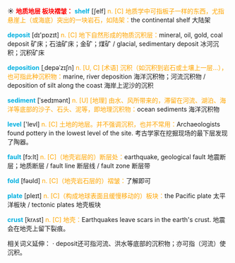 ☀ <font color="red">**地质地层 板块褶皱：**</font>
<font color="sky blue">**shelf**</font> [ʃelf] 
<font color="orange">n. [C] 地质学中可指板子一样的东西，尤指悬崖上（或海底）突出的一块岩石，如陆架：</font>the continental shelf 大陆架

<font color="sky blue">**deposit**</font> [dɪ'pɒzɪt] 
<font color="orange">n. [C] 地下自然形成的物质沉积层：</font>mineral, oil, gold, coal deposit 矿床；石油矿床；金矿；煤矿 / glacial, sedimentary deposit 冰河沉积；沉积矿床

<font color="sky blue">**deposition**</font> [ˌdepəˈzɪʃn]
<font color="orange">n. [U, C] [术语] 沉积（如沉积到岩石或土壤上一层…），也可指此种沉积物：</font>marine, river deposition 海洋沉积物；河流沉积物 / deposition of silt along the coast 海岸上泥沙的沉积 

<font color="sky blue">**sediment**</font> [ˈsedɪmənt]
<font color="orange">n. [U] [地理] 由水、风所带来的，滞留在河流、湖泊、海洋等底部的沙子、石头、泥等，即地理沉积物：</font>ocean sediments 海洋沉积物

<font color="sky blue">**level**</font> ['levl] 
<font color="orange">n. [C] 土地的地层。并不强调沉积，也并不常用：</font>Archaeologists found pottery in the lowest level of the site. 考古学家在挖掘现场的最下层发现了陶器。

<font color="sky blue">**fault**</font> [fɔ:lt] 
<font color="orange">n. [C]（地壳岩层的）断层处：</font>earthquake, geological fault 地震断层；地质断层 / fault line 断层线 / fault zone 断层带

<font color="sky blue">**fold**</font> [fəʊld] 
<font color="orange">n. [C]（地壳岩石层的）褶皱：</font>了解即可

<font color="sky blue">**plate**</font> [pleɪt] 
<font color="orange">n. [C]（构成地球表面且缓慢移动的）板块：</font>the Pacific plate 太平洋板块 / tectonic plates 地壳板块
           
<font color="sky blue">**crust**</font> [krʌst]
<font color="orange">n. [C] 地壳：</font>Earthquakes leave scars in the earth's crust. 地震会在地壳上留下裂痕。
 
相关词义延伸：
· deposit还可指河流、洪水等底部的沉积物；亦可指（河流）使沉积。


